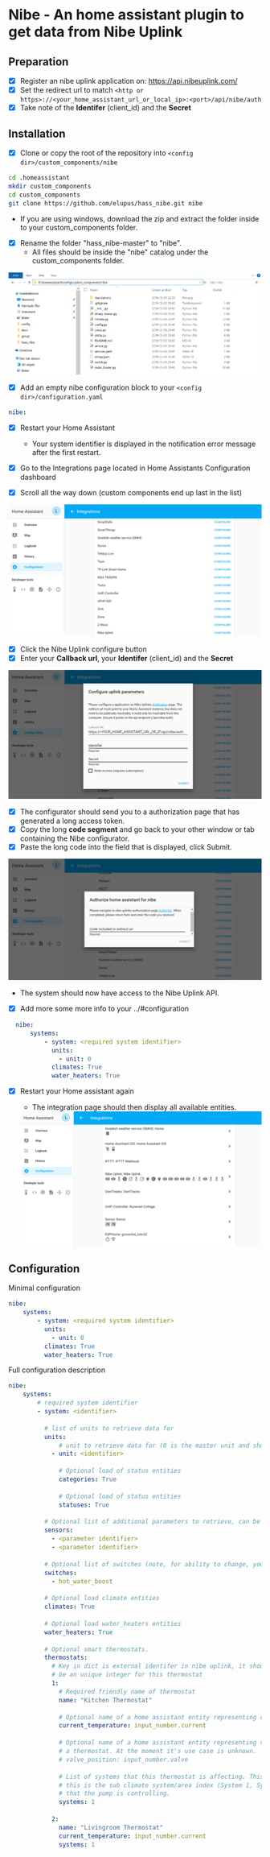 Nibe - An home assistant plugin to get data from Nibe Uplink
============================================================

Preparation
------------

  - [x] Register an nibe uplink application on: https://api.nibeuplink.com/
  - [x] Set the redirect url to match `<http or https>://<your_home_assistant_url_or_local_ip>:<port>/api/nibe/auth`
  - [x] Take note of the **Identifer** (client_id) and the **Secret**

Installation
------------

  - [x] Clone or copy the root of the repository into `<config dir>/custom_components/nibe`

```bash
cd .homeassistant
mkdir custom_components
cd custom_components
git clone https://github.com/elupus/hass_nibe.git nibe
```

  * If you are using windows, download the zip and extract the folder inside to your custom_components folder.
  - [x] Rename the folder "hass_nibe-master" to "nibe".
    * All files should be inside the "nibe" catalog under the custom_components folder.

  <img src="/docs/nibe_files_windows.png" alt="Windows folder" />


  - [x] Add an empty nibe configuration block to your `<config dir>/configuration.yaml`
```yaml
nibe:
```
  - [x] Restart your Home Assistant
    * Your system identifier is displayed in the notification error message after the first restart.

  - [x] Go to the Integrations page located in Home Assistants Configuration dashboard
  - [x] Scroll all the way down (custom components end up last in the list)

  <img src="/docs/integrations.png" alt="Integrations page" />

  - [x] Click the Nibe Uplink configure button
  - [x] Enter your **Callback url**, your **Identifer** (client_id) and the **Secret**

  <img src="/docs/nibe_config.png" alt="Configure uplink parameters" />

  - [x] The configurator should send you to a authorization page that has generated a long access token.
  - [x] Copy the long **code segment** and go back to your other window or tab containing the Nibe configurator.
  - [x] Paste the long code into the field that is displayed, click Submit.

  <img src="/docs/nibe_authorize.png" alt="Authorize home assistant for nibe" />

  * The system should now have access to the Nibe Uplink API.

  - [x] Add more some more info to your ../#configuration
```yaml
  nibe:
      systems:
          - system: <required system identifier>
            units:
              - unit: 0
            climates: True
            water_heaters: True
```
- [x] Restart your Home assistant again
  * The integration page should then display all available entities. 

  <img src="/docs/nibe_integration.png" alt="Integration page example" />

Configuration
-------------

Minimal configuration
```yaml
nibe:
    systems:
        - system: <required system identifier>
          units:
            - unit: 0
          climates: True
          water_heaters: True
```

Full configuration description
```yaml
nibe:
    systems:
        # required system identifier
        - system: <identifier>

          # list of units to retrieve data for
          units:
              # unit to retrieve data for (0 is the master unit and should always exist)
            - unit: <identifier>

              # Optional load of status entities
              categories: True

              # Optional load of status entities
              statuses: True

          # Optional list of additional parameters to retrieve, can be done here or on the sensor platform.
          sensors:
            - <parameter identifier>
            - <parameter identifier>

          # Optional list of switches (note, for ability to change, you need to use writeaccess and have payed license).
          switches:
            - hot_water_boost

          # Optional load climate entities
          climates: True

          # Optional load water_heaters entities
          water_heaters: True

          # Optional smart thermostats.
          thermostats:
            # Key in dict is external identifer in nibe uplink, it should
            # be an unique integer for this thermostat
            1:
              # Required friendly name of thermostat
              name: "Kitchen Thermostat"

              # Optional name of a home assistant entity representing current temperature
              current_temperature: input_number.current

              # Optional name of a home assistant entity representing valve position of
              # a thermostat. At the moment it's use case is unknown.
              # valve_position: input_number.valve

              # List of systems that this thermostat is affecting. This is
              # this is the sub climate system/area index (System 1, System 2, ..)
              # that the pump is controlling.
              systems: 1

            2:
              name: "Livingroom Thermostat"
              current_temperature: input_number.current
              systems: 1
```
